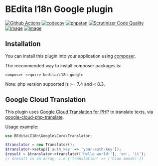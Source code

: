 # BEdita I18n Google plugin

[![Github Actions](https://github.com/bedita/i18n-google/workflows/php/badge.svg)](https://github.com/bedita/i18n-google/actions?query=workflow%3Aphp)
[![codecov](https://codecov.io/gh/bedita/i18n-google/branch/main/graph/badge.svg)](https://codecov.io/gh/bedita/i18n-google)
[![phpstan](https://img.shields.io/badge/PHPStan-level%205-brightgreen.svg)](https://phpstan.org)
[![Scrutinizer Code Quality](https://scrutinizer-ci.com/g/bedita/i18n-google/badges/quality-score.png?b=main)](https://scrutinizer-ci.com/g/bedita/i18n-google/?branch=main)
[![image](https://img.shields.io/packagist/v/bedita/i18n-google.svg?label=stable)](https://packagist.org/packages/bedita/i18n-google)
[![image](https://img.shields.io/github/license/bedita/i18n-google.svg)](https://github.com/bedita/i18n-google/blob/main/LICENSE.LGPL)

## Installation

You can install this plugin into your application using [composer](https://getcomposer.org).

The recommended way to install composer packages is:

```
composer require bedita/i18n-google
```

Note: php version supported is >= 7.4 and < 8.3.

## Google Cloud Translation

This plugin uses [Google Cloud Translation for PHP](https://cloud.google.com/php/docs/reference/cloud-translate/latest) to translate texts, via [google-cloud-php-translate](https://github.com/googleapis/google-cloud-php-translate).

Usage example:
```php
use BEdita\I18n\Google\Core\Translator;

$translator = new Translator();
$translator->setup(['auth_key' => 'your-auth-key']);
$result = $translator->translate(['Hello world!'], 'en', 'it');
// $result is an array, i.e ['translation' => ['Ciao mondo!']]
```
